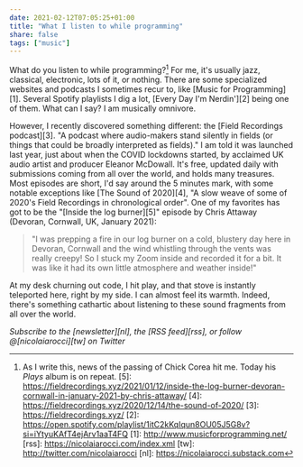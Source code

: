 ```yaml
---
date: 2021-02-12T07:05:25+01:00
title: "What I listen to while programming"
share: false
tags: ["music"]
---
```

What do you listen to while programming?[^6] For me, it's usually jazz,
classical, electronic, lots of it, or nothing. There are some specialized
websites and podcasts I sometimes recur to, like [Music for Programming][1].
Several Spotify playlists I dig a lot, [Every Day I'm Nerdin'][2] being one of
them. What can I say? I am musically omnivore. 

However, I recently discovered something different: the [Field Recordings
podcast][3]. "A podcast where audio-makers stand silently in fields (or things
that could be broadly interpreted as fields)." I am told it was launched last
year, just about when the COVID lockdowns started, by acclaimed UK audio artist
and producer Eleanor McDowall. It's free, updated daily with submissions coming
from all over the world, and holds many treasures. Most episodes are short, I'd
say around the 5 minutes mark, with some notable exceptions like [The Sound of
2020][4], "A slow weave of some of 2020's Field Recordings in chronological
order". One of my favorites has got to be the "[Inside the log burner][5]"
episode by Chris Attaway (Devoran, Cornwall, UK, January 2021):

> "I was prepping a fire in our log burner on a cold, blustery day here in
> Devoran, Cornwall and the wind whistling through the vents was really creepy!
> So I stuck my Zoom inside and recorded it for a bit. It was like it had its
> own little atmosphere and weather inside!"

At my desk churning out code, I hit play, and that stove is instantly
teleported here, right by my side. I can almost feel its warmth. Indeed,
there's something cathartic about listening to these sound fragments from all
over the world. 

*Subscribe to the [newsletter][nl], the [RSS feed][rss], or follow @[nicolaiarocci][tw] on Twitter*

 [^6]: As I write this, news of the passing of Chick Corea hit me. Today his *Plays* album is on repeat.
 [5]: https://fieldrecordings.xyz/2021/01/12/inside-the-log-burner-devoran-cornwall-in-january-2021-by-chris-attaway/
 [4]: https://fieldrecordings.xyz/2020/12/14/the-sound-of-2020/
 [3]: https://fieldrecordings.xyz/
 [2]: https://open.spotify.com/playlist/1itC2kKqIqun8OU05J5G8v?si=iYtyuKAfT4ejArv1aaT4FQ
 [1]: http://www.musicforprogramming.net/
 [rss]: https://nicolaiarocci.com/index.xml
 [tw]: http://twitter.com/nicolaiarocci
 [nl]: https://nicolaiarocci.substack.com
